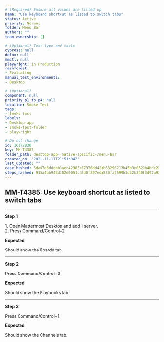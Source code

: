 ```yaml
---
# (Required) Ensure all values are filled up
name: "Use keyboard shortcut as listed to switch tabs"
status: Active
priority: Normal
folder: Menu Bar
authors: ""
team_ownership: []

# (Optional) Test type and tools
cypress: null
detox: null
mmctl: null
playwright: in Production
rainforest: 
- Evaluating
manual_test_environments: 
- Desktop

# (Optional)
component: null
priority_p1_to_p4: null
location: Smoke Test
tags: 
- Smoke test
labels: 
- Desktop-app
- smoke-test-folder
- playwright

# Do not change
id: 16172830
key: MM-T4385
folder_path: desktop-app--native-specific-/menu-bar
created_on: "2021-11-11T21:51:04Z"
last_updated: ""
case_hashed: 5da67e6ddeab3aec42385c57376dd42bb63296213b45b3e0529b4bdc23c024d533e6c44c1c35b204e1d834d236c07e1b
steps_hashed: 915a4ab943d302d0051c4fd0f397eda830fa2599b1d32b240f3d92a93a6df9372d8c21348ddd2a121ec4d844b0d2fb13
---
```


## MM-T4385: Use keyboard shortcut as listed to switch tabs

---

**Step 1**

1\. Open Mattermost Desktop and add 1 server.\
2\. Press Command/Control+2

**Expected**

Should show the Boards tab.

---

**Step 2**

Press Command/Control+3

**Expected**

Should show the Playbooks tab.

---

**Step 3**

Press Command/Control+1

**Expected**

Should show the Channels tab.
